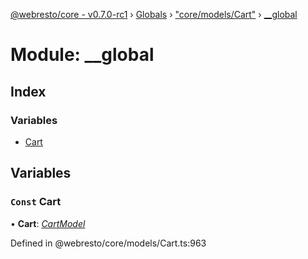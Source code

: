 [@webresto/core - v0.7.0-rc1](../README.md) › [Globals](../globals.md) › ["core/models/Cart"](_core_models_cart_.md) › [__global](_core_models_cart_.__global.md)

# Module: __global

## Index

### Variables

* [Cart](_core_models_cart_.__global.md#const-cart)

## Variables

### `Const` Cart

• **Cart**: *[CartModel](../interfaces/_core_models_cart_.cartmodel.md)*

Defined in @webresto/core/models/Cart.ts:963
